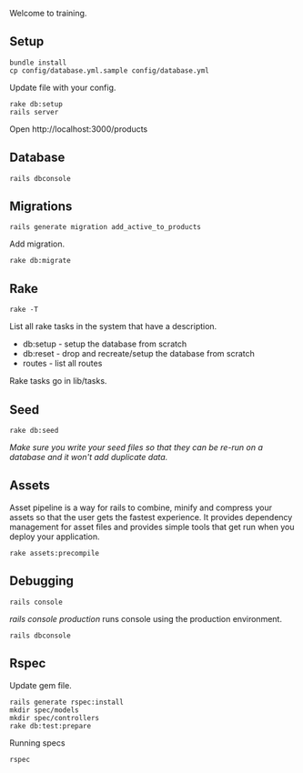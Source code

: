 Welcome to training.

## Setup

    bundle install
    cp config/database.yml.sample config/database.yml

Update file with your config.

    rake db:setup
    rails server

Open http://localhost:3000/products

## Database

    rails dbconsole

## Migrations

    rails generate migration add_active_to_products

Add migration.

    rake db:migrate

## Rake

    rake -T

List all rake tasks in the system that have a description.

- db:setup - setup the database from scratch
- db:reset - drop and recreate/setup the database from scratch
- routes - list all routes

Rake tasks go in lib/tasks.

## Seed

    rake db:seed

_Make sure you write your seed files so that they can be re-run on a database and it won't add duplicate data._

## Assets

Asset pipeline is a way for rails to combine, minify and compress your assets so that the user gets the fastest experience. It provides dependency management for asset files and provides simple tools that get run when you deploy your application.

    rake assets:precompile

## Debugging

    rails console

_rails console production_ runs console using the production environment.

    rails dbconsole


## Rspec

Update gem file.

    rails generate rspec:install
    mkdir spec/models
    mkdir spec/controllers
    rake db:test:prepare

Running specs

    rspec
